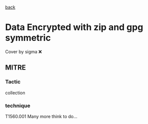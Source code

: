 [back](../index.md)
# Data Encrypted with zip and gpg symmetric
Cover by sigma :x: 
## MITRE
### Tactic
collection
### technique
T1560.001
Many more think to do...